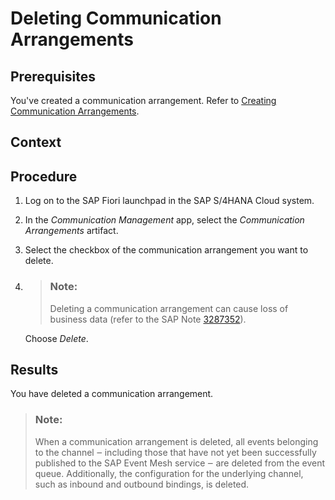 <!-- loio1bc4f81bdddf4d03bde6c4e59367c636 -->

# Deleting Communication Arrangements



## Prerequisites

You've created a communication arrangement. Refer to [Creating Communication Arrangements](creating-communication-arrangements-980bd73.md).



## Context



## Procedure

1.  Log on to the SAP Fiori launchpad in the SAP S/4HANA Cloud system.

2.  In the *Communication Management* app, select the *Communication Arrangements* artifact.

3.  Select the checkbox of the communication arrangement you want to delete.

4.  > ### Note:  
    > Deleting a communication arrangement can cause loss of business data \(refer to the SAP Note [3287352](https://launchpad.support.sap.com/#/notes/3287352)\).

    Choose *Delete*.




## Results

You have deleted a communication arrangement.

> ### Note:  
> When a communication arrangement is deleted, all events belonging to the channel ‒ including those that have not yet been successfully published to the SAP Event Mesh service ‒ are deleted from the event queue. Additionally, the configuration for the underlying channel, such as inbound and outbound bindings, is deleted.

